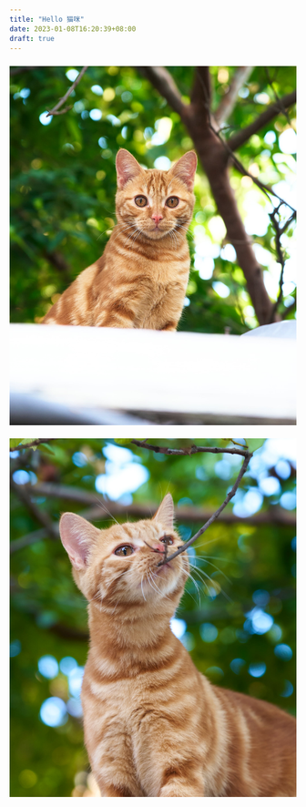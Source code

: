 ```yaml
---
title: "Hello 猫咪"
date: 2023-01-08T16:20:39+08:00
draft: true
---
```


<img style="padding: 10px 0;" src="/images/photography/hello-cat-p1.jpg" />

<img style="padding: 10px 0;" src="/images/photography/hello-cat-p2.jpg" />
